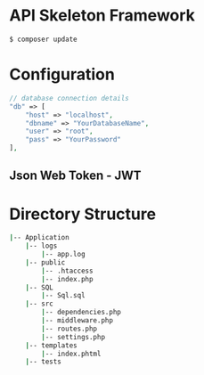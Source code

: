 # API Skeleton Framework
``` terminal
$ composer update
```

# Configuration
``` php
// database connection details
"db" => [
    "host" => "localhost",
    "dbname" => "YourDatabaseName",
    "user" => "root",
    "pass" => "YourPassword"
],
```
## Json Web Token - JWT

# Directory Structure

``` bash
|-- Application
	|-- logs
		|-- app.log
	|-- public
		|-- .htaccess
		|-- index.php
    |-- SQL
        |-- Sql.sql
    |-- src
		|-- dependencies.php
		|-- middleware.php
		|-- routes.php
		|-- settings.php
	|-- templates
		|-- index.phtml
	|-- tests

  ```
